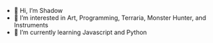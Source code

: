 - 👋 Hi, I’m Shadow
- 👀 I’m interested in Art, Programming, Terraria, Monster Hunter, and Instruments
- 🌱 I’m currently learning Javascript and Python

<!---
Shadowedwolf/Shadowedwolf is a ✨ special ✨ repository because its `README.md` (this file) appears on your GitHub profile.
You can click the Preview link to take a look at your changes.
--->
